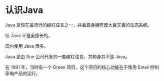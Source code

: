 # 认识Java
Java 是现在最流行的编程语言之一，并且自身拥有庞大且完善的生态系统。

但 Java 不是全擅长的。

国内使用 Java 很多。

Java 是由 Sun 公司开发的一套编程语言，其前身并不是 Java。

在 1991 年，当时有一个 Green 项目，这个项目的核心功能在于使用 Email 控制家电产品的运行。